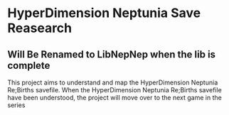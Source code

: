 # HyperDimension Neptunia Save Reasearch
## Will Be Renamed to LibNepNep when the lib is complete
This project aims to understand and map the HyperDimension Neptunia Re;Births savefile.
When the HyperDimension Neptunia Re;Births savefile have been understood, the project will move over to the next game in the series
